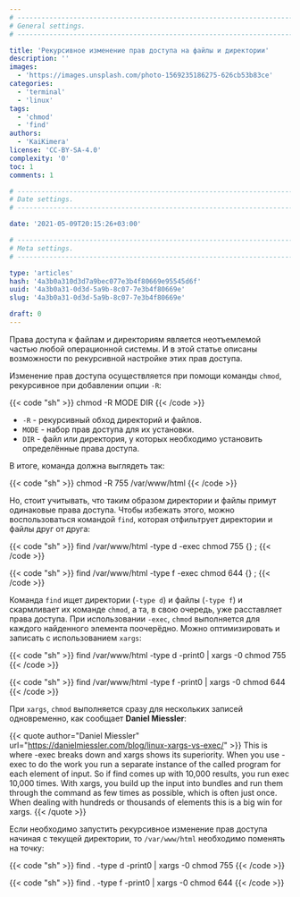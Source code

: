 ```yaml
---
# -------------------------------------------------------------------------------------------------------------------- #
# General settings.
# -------------------------------------------------------------------------------------------------------------------- #

title: 'Рекурсивное изменение прав доступа на файлы и директории'
description: ''
images:
  - 'https://images.unsplash.com/photo-1569235186275-626cb53b83ce'
categories:
  - 'terminal'
  - 'linux'
tags:
  - 'chmod'
  - 'find'
authors:
  - 'KaiKimera'
license: 'CC-BY-SA-4.0'
complexity: '0'
toc: 1
comments: 1

# -------------------------------------------------------------------------------------------------------------------- #
# Date settings.
# -------------------------------------------------------------------------------------------------------------------- #

date: '2021-05-09T20:15:26+03:00'

# -------------------------------------------------------------------------------------------------------------------- #
# Meta settings.
# -------------------------------------------------------------------------------------------------------------------- #

type: 'articles'
hash: '4a3b0a310d3d7a9bec077e3b4f80669e95545d6f'
uuid: '4a3b0a31-0d3d-5a9b-8c07-7e3b4f80669e'
slug: '4a3b0a31-0d3d-5a9b-8c07-7e3b4f80669e'

draft: 0
---
```


Права доступа к файлам и директориям является неотъемлемой частью любой операционной системы. И в этой статье описаны возможности по рекурсивной настройке этих прав доступа.

<!--more-->

Изменение прав доступа осуществляется при помощи команды `chmod`, рекурсивное при добавлении опции `-R`:

{{< code "sh" >}}
chmod -R MODE DIR
{{< /code >}}

- `-R` - рекурсивный обход директорий и файлов.
- `MODE` - набор прав доступа для их установки.
- `DIR` - файл или директория, у которых необходимо установить определённые права доступа.

В итоге, команда должна выглядеть так:

{{< code "sh" >}}
chmod -R 755 /var/www/html
{{< /code >}}

Но, стоит учитывать, что таким образом директории и файлы примут одинаковые права доступа. Чтобы избежать этого, можно воспользоваться командой `find`, которая отфильтрует директории и файлы друг от друга:

{{< code "sh" >}}
find /var/www/html -type d -exec chmod 755 {} \;
{{< /code >}}

{{< code "sh" >}}
find /var/www/html -type f -exec chmod 644 {} \;
{{< /code >}}

Команда `find` ищет директории (`-type d`) и файлы (`-type f`) и скармливает их команде `chmod`, а та, в свою очередь, уже расставляет права доступа. При использовании `-exec`, `chmod` выполняется для каждого найденного элемента поочерёдно. Можно оптимизировать и записать с использованием `xargs`:

{{< code "sh" >}}
find /var/www/html -type d -print0 | xargs -0 chmod 755
{{< /code >}}

{{< code "sh" >}}
find /var/www/html -type f -print0 | xargs -0 chmod 644
{{< /code >}}

При `xargs`, `chmod` выполняется сразу для нескольких записей одновременно, как сообщает **Daniel Miessler**:

{{< quote author="Daniel Miessler" url="https://danielmiessler.com/blog/linux-xargs-vs-exec/" >}}
This is where -exec breaks down and xargs shows its superiority. When you use -exec to do the work you run a separate instance of the called program for each element of input. So if find comes up with 10,000 results, you run exec 10,000 times. With xargs, you build up the input into bundles and run them through the command as few times as possible, which is often just once. When dealing with hundreds or thousands of elements this is a big win for xargs.
{{< /quote >}}

Если необходимо запустить рекурсивное изменение прав доступа начиная с текущей директории, то `/var/www/html` необходимо поменять на точку:

{{< code "sh" >}}
find . -type d -print0 | xargs -0 chmod 755
{{< /code >}}

{{< code "sh" >}}
find . -type f -print0 | xargs -0 chmod 644
{{< /code >}}
